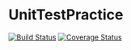 # UnitTestPractice

[![Build Status](https://travis-ci.org/VioletInferno/UnitTestPractice.svg?branch=master)](https://travis-ci.org/VioletInferno/UnitTestPractice) 
[![Coverage Status](https://coveralls.io/repos/github/VioletInferno/UnitTestPractice/badge.svg)](https://coveralls.io/github/VioletInferno/UnitTestPractice)
